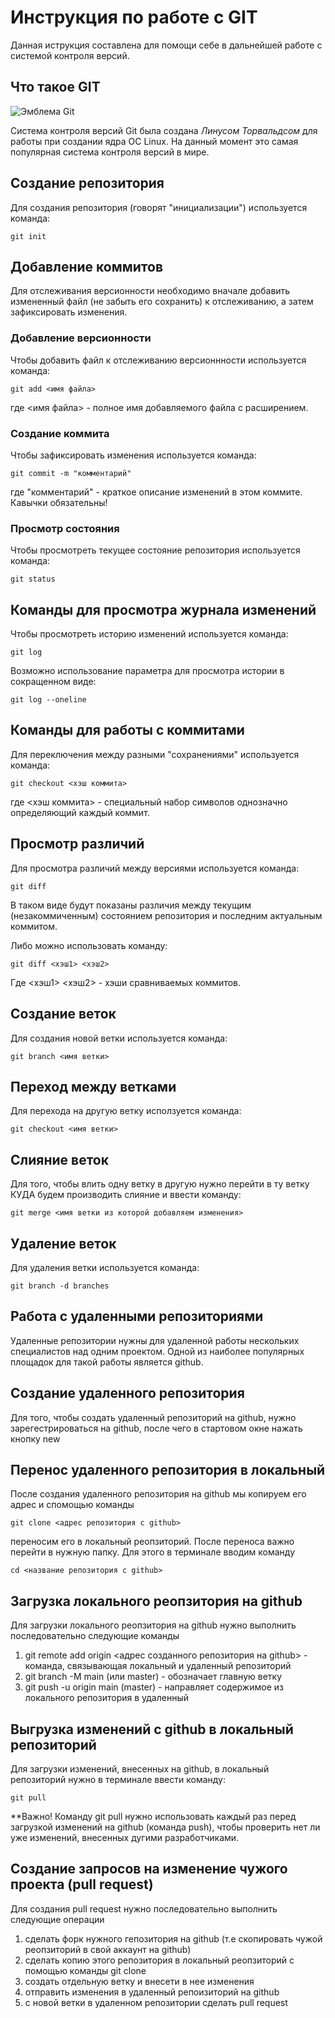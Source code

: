 # **Инструкция по работе с GIT**

Данная иструкция составлена для помощи себе в дальнейшей работе с системой контроля версий.

## Что такое GIT

![Эмблема Git](git.JPG)

Система контроля версий Git была создана *Линусом Торвальдсом* для работы при создании ядра ОС Linux. На данный момент это самая популярная система контроля версий в мире.

## Создание репозитория

Для создания репозитория (говорят "инициализации") используется команда:

    git init

## Добавление коммитов

Для отслеживания версионности необходимо вначале добавить измененный файл (не забыть его сохранить) к отслеживанию, а затем зафиксировать изменения.

### Добавление версионности

Чтобы добавить файл к отслеживанию версионнности используется команда:

    git add <имя файла>

где <имя файла> - полное имя добавляемого файла с расширением.

### Создание коммита

Чтобы зафиксировать изменения используется команда:

    git commit -m "комментарий"

где "комментарий" - краткое описание изменений в этом коммите. Кавычки обязательны!

### Просмотр состояния

Чтобы просмотреть текущее состояние репозитория используется команда:

    git status

## Команды для просмотра журнала изменений

Чтобы просмотреть историю изменений используется команда:

    git log

Возможно использование параметра для просмотра истории в сокращенном виде:

    git log --oneline

## Команды для работы с коммитами

Для переключения между разными "сохранениями" используется команда:

    git checkout <хэш коммита>

где <хэш коммита> - специальный набор символов однозначно определяющий каждый коммит.

## Просмотр различий

Для просмотра различий между версиями используется команда:

    git diff

В таком виде будут показаны различия между текущим (незакоммиченным) состоянием репозитория и последним актуальным коммитом.

Либо можно использовать команду:

    git diff <хэш1> <хэш2>

Где <хэш1> <хэш2> - хэши сравниваемых коммитов.

## Создание веток

Для создания новой ветки используется команда:

    git branch <имя ветки>

## Переход между ветками

Для перехода на другую ветку исползуется команда:

    git checkout <имя ветки>

## Слияние веток

Для того, чтобы влить одну ветку в другую нужно перейти в ту ветку КУДА будем производить слияние и ввести команду:

    git merge <имя ветки из которой добавляем изменения>

## Удаление веток

Для удаления ветки используется команда:
    
    git branch -d branches

## Работа с удаленными репозиториями

Удаленные репозитории нужны для удаленной работы нескольких специалистов над одним проектом. Одной из наиболее популярных площадок для такой работы является github.

## Создание удаленного репозитория

Для того, чтобы создать удаленный репозиторий на github, нужно зарегестрироваться на github, после чего в стартовом окне нажать кнопку
    new

## Перенос удаленного репозитория в локальный

После создания удаленного репозитория на github мы копируем его адрес и спомощью команды 

    git clone <адрес репозитория с github>

переносим его в локальный реопзиторий. После переноса важно перейти в нужную папку. Для этого в терминале вводим команду

    cd <название репозитория с github>

## Загрузка локального реопзитория на github

Для загрузки локального реопзитория на github нужно выполнить последовательно следующие команды

1. git remote add origin <адрес созданного репозитория на github> - команда, связывающая локальный и удаленный репозиторий
2. git branch -M main (или master) - обозначает главную ветку
3. git push -u origin main (master) - направляет содержимое из локального репозитория в удаленный

## Выгрузка изменений с github в локальный репозиторий

Для загрузки изменений, внесенных на github, в локальный репозиторий нужно в терминале ввести команду:

    git pull

**Важно! Команду git pull нужно использовать каждый раз перед  загрузкой изменений на github (команда push), чтобы проверить нет ли уже изменений, внесенных дугими разработчиками. 

## Создание запросов на изменение чужого проекта (pull request)

Для создания pull request нужно последовательно выполнить следующие операции

1. сделать форк нужного гепозитория на github (т.е скопировать чужой реопзиторий в свой аккаунт на github)
2. сделать копию этого репозитория в локальный реопзиторий с помощью команды git clone
3. создать отдельную ветку и внесети в нее изменения
4. отправить изменения в удаленный репоизиторий на github
5. с новой ветки в удаленном репозитории сделать pull request
